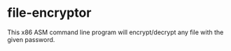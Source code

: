 # file-encryptor
This x86 ASM command line program will encrypt/decrypt any file with the given password. 
